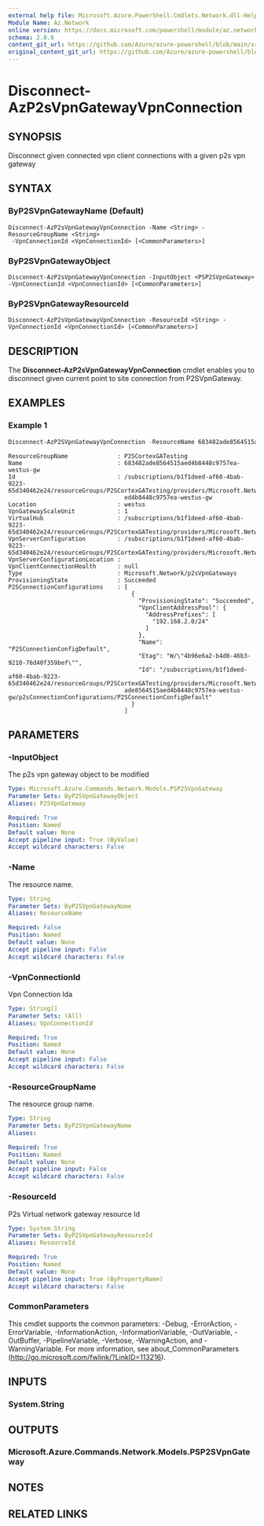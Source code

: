 ```yaml
---
external help file: Microsoft.Azure.PowerShell.Cmdlets.Network.dll-Help.xml
Module Name: Az.Network
online version: https://docs.microsoft.com/powershell/module/az.network/disconnect-azp2svpngatewayvpnconnection
schema: 2.0.0
content_git_url: https://github.com/Azure/azure-powershell/blob/main/src/Network/Network/help/Disconnect-AzP2SVpnGatewayVpnConnection.md
original_content_git_url: https://github.com/Azure/azure-powershell/blob/main/src/Network/Network/help/Disconnect-AzP2SVpnGatewayVpnConnection.md
---
```


# Disconnect-AzP2sVpnGatewayVpnConnection

## SYNOPSIS
Disconnect given connected vpn client connections with a given p2s vpn gateway

## SYNTAX

### ByP2SVpnGatewayName (Default)
```
Disconnect-AzP2sVpnGatewayVpnConnection -Name <String> -ResourceGroupName <String>
 -VpnConnectionId <VpnConnectionId> [<CommonParameters>]
```

### ByP2SVpnGatewayObject
```
Disconnect-AzP2sVpnGatewayVpnConnection -InputObject <PSP2SVpnGateway> -VpnConnectionId <VpnConnectionId> [<CommonParameters>]
```

### ByP2SVpnGatewayResourceId
```
Disconnect-AzP2sVpnGatewayVpnConnection -ResourceId <String> -VpnConnectionId <VpnConnectionId> [<CommonParameters>]
```

## DESCRIPTION
The **Disconnect-AzP2sVpnGatewayVpnConnection** cmdlet enables you to disconnect given current point to site connection from P2SVpnGateway.

## EXAMPLES

### Example 1
```powershell
Disconnect-AzP2SVpnGatewayVpnConnection -ResourceName 683482ade8564515aed4b8448c9757ea-westus-gw -ResourceGroupName P2SCortexGATesting -VpnConnectionId @("IKEv2_7e1cfe59-5c7c-4315-a876-b11fbfdfeed4")
```

```output
ResourceGroupName              : P2SCortexGATesting
Name                           : 683482ade8564515aed4b8448c9757ea-westus-gw
Id                             : /subscriptions/b1f1deed-af60-4bab-9223-65d340462e24/resourceGroups/P2SCortexGATesting/providers/Microsoft.Network/p2sVpnGateways/683482ade8564515a
                                 ed4b8448c9757ea-westus-gw
Location                       : westus
VpnGatewayScaleUnit            : 1
VirtualHub                     : /subscriptions/b1f1deed-af60-4bab-9223-65d340462e24/resourceGroups/P2SCortexGATesting/providers/Microsoft.Network/virtualHubs/WestUsVirtualHub
VpnServerConfiguration         : /subscriptions/b1f1deed-af60-4bab-9223-65d340462e24/resourceGroups/P2SCortexGATesting/providers/Microsoft.Network/vpnServerConfigurations/WestUsConfig
VpnServerConfigurationLocation :
VpnClientConnectionHealth      : null
Type                           : Microsoft.Network/p2sVpnGateways
ProvisioningState              : Succeeded
P2SConnectionConfigurations    : [
                                   {
                                     "ProvisioningState": "Succeeded",
                                     "VpnClientAddressPool": {
                                       "AddressPrefixes": [
                                         "192.168.2.0/24"
                                       ]
                                     },
                                     "Name": "P2SConnectionConfigDefault",
                                     "Etag": "W/\"4b96e6a2-b4d8-46b3-9210-76d40f359bef\"",
                                     "Id": "/subscriptions/b1f1deed-af60-4bab-9223-65d340462e24/resourceGroups/P2SCortexGATesting/providers/Microsoft.Network/p2sVpnGateways/683482
                                 ade8564515aed4b8448c9757ea-westus-gw/p2sConnectionConfigurations/P2SConnectionConfigDefault"
                                   }
                                 ]
```

## PARAMETERS

### -InputObject
The p2s vpn gateway object to be modified

```yaml
Type: Microsoft.Azure.Commands.Network.Models.PSP2SVpnGateway
Parameter Sets: ByP2SVpnGatewayObject
Aliases: P2SVpnGateway

Required: True
Position: Named
Default value: None
Accept pipeline input: True (ByValue)
Accept wildcard characters: False
```

### -Name
The resource name.

```yaml
Type: String
Parameter Sets: ByP2SVpnGatewayName
Aliases: ResourceName

Required: False
Position: Named
Default value: None
Accept pipeline input: False
Accept wildcard characters: False
```

### -VpnConnectionId
Vpn Connection Ida

```yaml
Type: String[]
Parameter Sets: (All)
Aliases: VpnConnectionId

Required: True
Position: Named
Default value: None
Accept pipeline input: False
Accept wildcard characters: False
```

### -ResourceGroupName
The resource group name.

```yaml
Type: String
Parameter Sets: ByP2SVpnGatewayName
Aliases:

Required: True
Position: Named
Default value: None
Accept pipeline input: False
Accept wildcard characters: False
```

### -ResourceId
P2s Virtual network gateway resource Id

```yaml
Type: System.String
Parameter Sets: ByP2SVpnGatewayResourceId
Aliases: ResourceId

Required: True
Position: Named
Default value: None
Accept pipeline input: True (ByPropertyName)
Accept wildcard characters: False
```

### CommonParameters
This cmdlet supports the common parameters: -Debug, -ErrorAction, -ErrorVariable, -InformationAction, -InformationVariable, -OutVariable, -OutBuffer, -PipelineVariable, -Verbose, -WarningAction, and -WarningVariable. For more information, see about_CommonParameters (http://go.microsoft.com/fwlink/?LinkID=113216).

## INPUTS

### System.String

## OUTPUTS

### Microsoft.Azure.Commands.Network.Models.PSP2SVpnGateway

## NOTES

## RELATED LINKS
